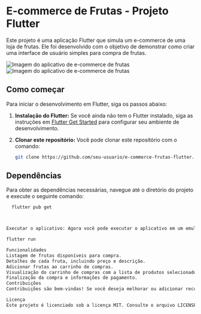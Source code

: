 # E-commerce de Frutas - Projeto Flutter

Este projeto é uma aplicação Flutter que simula um e-commerce de uma loja de frutas. Ele foi desenvolvido com o objetivo de demonstrar como criar uma interface de usuário simples para compra de frutas. 

![Imagem do aplicativo de e-commerce de frutas](https://exemplo.com/imagem1.png)
![Imagem do aplicativo de e-commerce de frutas](https://exemplo.com/imagem2.png)

## Como começar

Para iniciar o desenvolvimento em Flutter, siga os passos abaixo:

1. **Instalação do Flutter:** Se você ainda não tem o Flutter instalado, siga as instruções em [Flutter Get Started](https://docs.flutter.dev/get-started/install) para configurar seu ambiente de desenvolvimento.

2. **Clonar este repositório:** Você pode clonar este repositório com o comando:

   ```bash
   git clone https://github.com/seu-usuario/e-commerce-frutas-flutter.git


## Dependências

Para obter as dependências necessárias, navegue até o diretório do projeto e execute o seguinte comando:

```bash
  flutter pub get



Executar o aplicativo: Agora você pode executar o aplicativo em um emulador ou dispositivo físico com o seguinte comando:

flutter run

Funcionalidades
Listagem de frutas disponíveis para compra.
Detalhes de cada fruta, incluindo preço e descrição.
Adicionar frutas ao carrinho de compras.
Visualização do carrinho de compras com a lista de produtos selecionados e o total.
Finalização da compra e informações de pagamento.
Contribuições
Contribuições são bem-vindas! Se você deseja melhorar ou adicionar recursos a este projeto, sinta-se à vontade para criar pull requests.

Licença
Este projeto é licenciado sob a licença MIT. Consulte o arquivo LICENSE para obter mais detalhes.